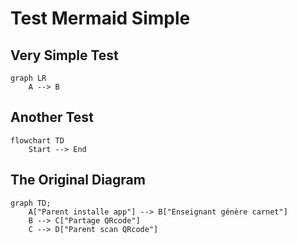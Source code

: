 # Test Mermaid Simple

## Very Simple Test

```mermaid
graph LR
    A --> B
```

## Another Test

```mermaid
flowchart TD
    Start --> End
```

## The Original Diagram

```mermaid
graph TD;
    A["Parent installe app"] --> B["Enseignant génère carnet"]
    B --> C["Partage QRcode"]
    C --> D["Parent scan QRcode"]
```